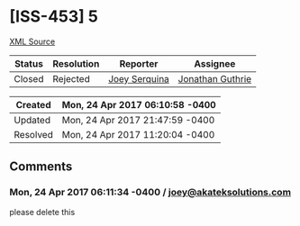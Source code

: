 # [ISS-453] 5

[XML Source](../xml/ISS-453.xml)
<p></p>





Status|Resolution|Reporter|Assignee
------|----------|--------|--------
Closed|Rejected|[Joey Serquina](joey@akateksolutions.com)|[Jonathan Guthrie]($jono)





Created|Mon, 24 Apr 2017 06:10:58 -0400
-------|--------------
Updated|Mon, 24 Apr 2017 21:47:59 -0400
Resolved|Mon, 24 Apr 2017 11:20:04 -0400


## Comments




### Mon, 24 Apr 2017 06:11:34 -0400 / joey@akateksolutions.com 

<p><p>please delete this</p></p>


